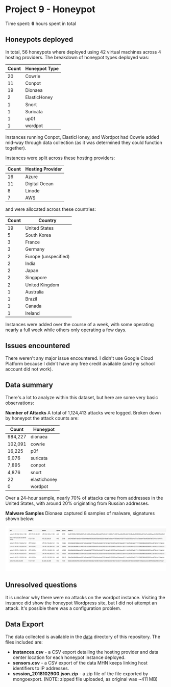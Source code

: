 # Project 9 - Honeypot

Time spent: **6** hours spent in total


## Honeypots deployed
In total, 56 honeypots where deployed using 42 virtual machines across 4 hosting providers. The breakdown of honeypot types deployed was:

Count | Honeypot Type
----- | ----------------
20 | Cowrie
11 | Conpot
19 | Dionaea
2 | ElasticHoney
1 | Snort
1 | Suricata
1 | up0f
1 | wordpot

Instances running Conpot, ElasticHoney, and Wordpot had Cowrie added mid-way through data collection (as it was determined they could function together). 

Instances were split across these hosting providers:

Count | Hosting Provider
----- | ----------------
16 | Azure
11 | Digital Ocean
8 | Linode
7 | AWS

and were allocated across these countries:

Count | Country
----- | ----------------
19 | United States
5 | South Korea
3 | France
3 | Germany
2 | Europe (unspecified)
2 | India
2 | Japan
2 | Singapore
2 | United Kingdom
1 | Australia
1 | Brazil
1 | Canada
1 | Ireland

Instances were added over the course of a week, with some operating nearly a full week while others only operating a few days. 


## Issues encountered

There weren't any major issue encountered. I didn't use Google Cloud Platform because I didn't have any free credit available (and my school account did not work). 


## Data summary

There's a lot to analyze within this dataset, but here are some very basic observations:

**Number of Attacks**
A total of 1,124,413 attacks were logged. Broken down by honeypot the attack counts are:

Count | Honeypot
----- | --------
984,227 | dionaea
102,091 | cowrie
16,225 | p0f
9,076 | suricata
7,895 | conpot
4,876 | snort
22 | elastichoney
0 | wordpot

Over a 24-hour sample, nearly 70% of attacks came from addresses in the United States, with around 20% originating from Russian addresses.

**Malware Samples**
Dionaea captured 8 samples of malware, signatures shown below:

<img src="./dcap.png"/>


## Unresolved questions 
It is unclear why there were no attacks on the wordpot instance. Visiting the instance did show the honeypot Wordpress site, but I did not attempt an attack. It's possible there was a configuration problem. 


## Data Export
The data collected is available in the [data](./data/) directory of this repository. The files included are:

* **instances.csv** - a CSV export detailing the hosting provider and data center location for each honeypot instance deployed.
* **sensors.csv** - a CSV export of the data MHN keeps linking host identifiers to IP addresses.
* **session_2018102900.json.zip** - a zip file of the file exported by mongoexport. (NOTE: zipped file uploaded, as original was ~411 MB)
